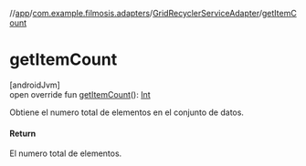 //[app](../../../index.md)/[com.example.filmosis.adapters](../index.md)/[GridRecyclerServiceAdapter](index.md)/[getItemCount](get-item-count.md)

# getItemCount

[androidJvm]\
open override fun [getItemCount](get-item-count.md)(): [Int](https://kotlinlang.org/api/latest/jvm/stdlib/kotlin/-int/index.html)

Obtiene el numero total de elementos en el conjunto de datos.

#### Return

El numero total de elementos.
